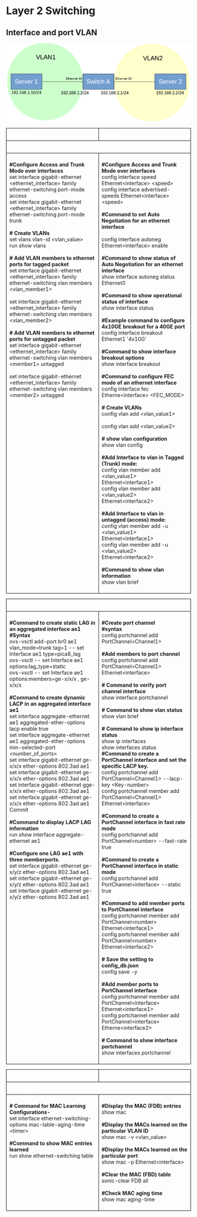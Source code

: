 # <b> Layer 2 Switching</b>
## <b> Interface and port VLAN</b>

![interface and port vlan](../img/interface_and_port.png)

<style>
  table {
    border-collapse: collapse;
    table-layout: fixed;
    width: 100%;
  }

  th, td {
    border: 1px solid black;
    padding: 8px;
    text-align: left;
    vertical-align: top;
    word-wrap: break-word;
    width: 50%;
  }

  th {
    color: white;
    background-color: ;
  }
</style>

 <table>
 <tr>
   <th>PICOS</th>
   <th>SONiC</th>
 </tr>
 <tr>
 <th colspan='2'>Port, VLAN</th>
 </tr>
 <tr>
  <tr>
  <td>

<b>#Configure Access and Trunk Mode over interfaces</b><br>
set interface gigabit-ethernet &lt;ethernet_interface> family ethernet-switching port-mode access<br>
set interface gigabit-ethernet &lt;ethernet_interface> family ethernet-switching port-mode trunk<br>
</br>
<b># Create VLANs </b><br>
set vlans vlan-id &lt;vlan_value><Br>
run show vlans<br>
</br>
<b># Add VLAN members to ethernet ports for tagged packet</b><br>
set interface gigabit-ethernet &lt;ethernet_interface> family ethernet-switching vlan members &lt;vlan_member1><br>
</br>
set interface gigabit-ethernet &lt;ethernet_interface> family ethernet-switching vlan members &lt;vlan_member2><br>
</br>
<b># Add VLAN members to ethernet ports for untagged packet</b><br>
set interface gigabit-ethernet &lt;ethernet_interface> family ethernet-switching vlan members &lt;member1> untagged<Br>
</br>
set interface gigabit-ethernet &lt;ethernet_interface> family ethernet-switching vlan members &lt;member2> untagged

  </td>
  <td>

<b>#Configure Access and Trunk Mode over interfaces</b><br>
config interface speed Ethernet&lt;interface> &lt;speed><br>
config interface advertised-speeds Ethernet&lt;interface> &lt;speed><br>
</br>
<b>#Command to set Auto Negotiation for an ethernet interface</b><Br>  
config interface autoneg Ethernet&lt;interface> enable<Br>
</br>
<b>#Command to show status of Auto Negotiation for an ethernet interface</b><Br>
show interface autoneg status Ethernet0<br>
</Br>
<b>#Command to show operational status of interface</b><br> 
show interface status<Br>
</br>
<b>#Example command to configure 4x10GE breakout  for a 40GE port</b><br>
config interface breakout Ethernet1 '4x10G'<br>
</br>
<b>#Command to show interface breakout options</b><br>
show interface breakout<br>
</br>
<b>#Command to configure FEC mode of an ethernet interface</b><br> 
config interface fec Etherne&lt;interface> &lt;FEC_MODE><br>
</br>
<b># Create VLANs</b><br> 
config vlan add &lt;vlan_value1> <br>      
config vlan add &lt;vlan_value2><br>
</br>
<b># show vlan configuration </b><br>
show vlan config <Br>
</br>
<b>#Add Interface to vlan in Tagged (Trunk) mode:</b><br>
config vlan member add &lt;vlan_value1> Ethernet&lt;interface1><br>
config vlan member add &lt;vlan_value2> Ethernet&lt;interface2><br>
</br>
<b>#Add Interface to vlan in untagged (access) mode:</b><br>
config vlan member add -u &lt;vlan_value1> Ethernet&lt;interface1><br>
config vlan member add -u &lt;vlan_value2> Ethernet&lt;interface2><br>
</br>
<b>#Command to show vlan information </b><br>
show vlan brief   <br>

  </td>
  </tr>
   </table>

  <table>
   <tr>
   <th colspan='2'>LAG</th>
 </tr>
 <tr>
  <tr>
  <td>

<b>#Command to create static LAG in an aggregated interface ae1</b><br>
<b>#Syntax</b><br>
ovs-vsctl  add-port br0 ae1 vlan_mode=trunk tag=1 -- set Interface ae1 type=pica8_lag<br>
ovs-vsctl -- set Interface ae1 options:lag_type=static<br>
ovs-vsctl -- set Interface ae1 options:members=ge-x/x/x , ge-x/x/x<Br>
</br>
<b>#Command to create dynamic LACP in an aggregated interface ae1</b><br>
set interface aggregate-ethernet ae1 aggregated-ether-options lacp enable true<br>
set interface aggregate-ethernet ae1 aggregated-ether-options min-selected-port &lt;number_of_ports><br>
set interface gigabit-ethernet ge-x/x/x ether-options 802.3ad ae1<Br>
set interface gigabit-ethernet ge-x/x/x ether-options 802.3ad ae1<br>
set interface gigabit-ethernet gge-x/x/x ether-options 802.3ad ae1<br>
set interface gigabit-ethernet ge-x/x/x ether-options 802.3ad ae1<br>
Commit<BR>
</br>
<b>#Command to display LACP LAG information</b> <BR>
run show interface aggregate-ethernet ae1<br>
</br>
<b>#Configure one LAG ae1 with three memberports.</b><br>
set interface gigabit-ethernet ge-x/y/z ether-options 802.3ad ae1<br>
set interface gigabit-ethernet ge-x/y/z ether-options 802.3ad ae1<br>
set interface gigabit-ethernet ge-x/y/z ether-options 802.3ad ae1<br>

  </td>
  <td>

<b>#Create port channel</b><br>
<b>#syntax </b><br>
config portchannel add PortChannel&lt;Channel1><br>
</br>
<b>#Add members to port channel</b><br>
config portchannel add PortChannel&lt;Channel1>  Ethernet&lt;interface><br>
</br>
<b># Command to verify port channel interface</b><br>
show interface portchannel<Br>
</br>
<b># Command to show vlan status</b><br> 
show vlan brief <br>
</br>
<b># Command to show ip interface status</b><br> 
show ip interfaces<br>
show interfaces status<br>
<b>#Command to create a PortChannel interface and set the specific LACP key.</b><br>
config portchannel add PortChannel&lt;Channel1>  --lacp-key &lt;Key-number><br>
config portchannel member add PortChannel&lt;Channel1><br>
 Ethernet&lt;interface><br>
</br>
<b>#Command to create a PortChannel interface in fast rate mode</b><br>
config portchannel add PortChannel&lt;number> --fast-rate true<br>
</br>
<b>#Command to create a PortChannel interface in static mode</b><br>
config portchannel add PortChannel&lt;interface>  --static true<br>
</br>
<b>#Command to add member ports to PortChannel interface</b><br>
config portchannel member add PortChannel&lt;number> Ethernet&lt;interface1><Br> 
config portchannel member add PortChannel&lt;number> Ethernet&lt;interface2> <br>
</br>
<b># Save the setting to config_db.json</b><br>
config save -y<br>
</br>
<b>#Add member ports to PortChannel interface</b><br>
config portchannel member add PortChannel&lt;interface> Ethernet&lt;interface1><Br> 
config portchannel member add PortChannel&lt;interface> Etherne&lt;interface2><Br> 
</br>
<b># Command to show interface portchannel</b><br>
 show interfaces portchannel <br>

  </td>
  </tr>
  </table>

 <table>
 <tr>
   <th>PICOS</th>
   <th>SONiC</th>
 </tr>
 <tr>
 <th colspan='2'>FDB/MAC</th>
 </tr>
 <tr>
  <tr>
  <td>

<b># Command for MAC  Learning Configurations-</b><Br> 
set interface ethernet-switching-options mac-table-aging-time &lt;timer><br>
</br>
<b>#Command to show MAC entries learned</b><br> 
run show ethernet-switching table

  </td>
  <td>

<b>#Display  the MAC (FDB) entries</b><Br>
show mac<Br>
</br>
<b>#Display the MACs learned on the particular VLAN ID</b><Br>
show mac -v &lt;vlan_value><br>
</br>
<b>#Display  the MACs learned on the particular port</b><br>
show mac -p Ethernet&lt;interface><Br>
</br>
<b>#Clear the MAC (FBD) table</b><br>
sonic-clear FDB  all<br>
</br>
<b>#Check MAC aging time</b><br>
 show mac aging-time<br>

  </td>
  </tr>
  </table>
